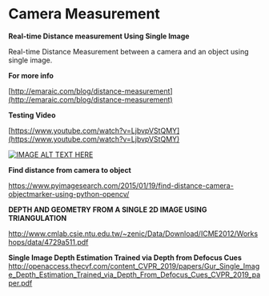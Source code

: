 # Camera Measurement

**Real-time Distance measurement Using Single Image**

Real-time Distance Measurement between a camera and an object using single image.


**For more info**

[http://emaraic.com/blog/distance-measurement](http://emaraic.com/blog/distance-measurement)


**Testing Video**

[https://www.youtube.com/watch?v=LjbvpVStQMY](https://www.youtube.com/watch?v=LjbvpVStQMY)

[![IMAGE ALT TEXT HERE](https://img.youtube.com/vi/LjbvpVStQMY/0.jpg)](https://www.youtube.com/watch?v=LjbvpVStQMY)

**Find distance from camera to object**

https://www.pyimagesearch.com/2015/01/19/find-distance-camera-objectmarker-using-python-opencv/

**DEPTH AND GEOMETRY FROM A SINGLE 2D IMAGE USING TRIANGULATION**

http://www.cmlab.csie.ntu.edu.tw/~zenic/Data/Download/ICME2012/Workshops/data/4729a511.pdf


**Single Image Depth Estimation Trained via Depth from Defocus Cues**
http://openaccess.thecvf.com/content_CVPR_2019/papers/Gur_Single_Image_Depth_Estimation_Trained_via_Depth_From_Defocus_Cues_CVPR_2019_paper.pdf
